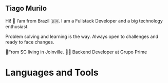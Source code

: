 ## Tiago Murilo

<!--
**tiagomol1/tiagomol1** is a ✨ _special_ ✨ repository because its `README.md` (this file) appears on your GitHub profile.

Here are some ideas to get you started:

- 🔭 I’m currently working on ...
- 🌱 I’m currently learning ...
- 👯 I’m looking to collaborate on ...
- 🤔 I’m looking for help with ...
- 💬 Ask me about ...
- 📫 How to reach me: ...
- 😄 Pronouns: ...
- ⚡ Fun fact: ...
-->

Hi! 👋
I’am from Brazil 🇧🇷. I am a Fullstack Developer and a big technology enthusiast.

Problem solving and learning is the way. Always open to challenges and ready to face changes.

📍From SC living in Joinville.
👨‍💻 Backend Developer at Grupo Prime

<h1>Languages and Tools</h1>

